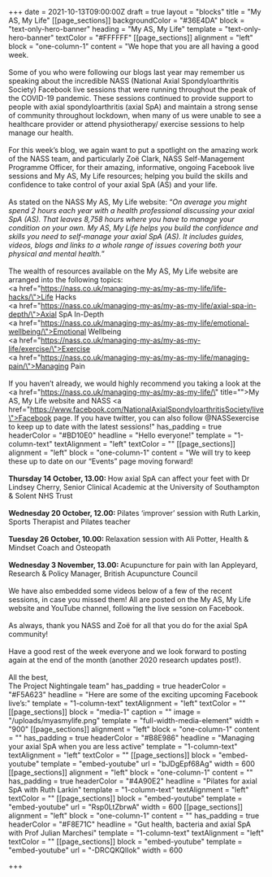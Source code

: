 +++
date = 2021-10-13T09:00:00Z
draft = true
layout = "blocks"
title = "My AS, My Life"
[[page_sections]]
backgroundColor = "#36E4DA"
block = "text-only-hero-banner"
heading = "My AS, My Life"
template = "text-only-hero-banner"
textColor = "#FFFFFF"
[[page_sections]]
alignment = "left"
block = "one-column-1"
content = "We hope that you are all having a good week.<br><br>Some of you who were following our blogs last year may remember us speaking about the incredible NASS (National Axial Spondyloarthritis Society) Facebook live sessions that were running throughout the peak of the COVID-19 pandemic. These sessions continued to provide support to people with axial spondyloarthritis (axial SpA) and maintain a strong sense of community throughout lockdown, when many of us were unable to see a healthcare provider or attend physiotherapy/ exercise sessions to help manage our health.<br><br>For this week’s blog, we again want to put a spotlight on the amazing work of the NASS team, and particularly Zoë Clark, NASS Self-Management Programme Officer, for their amazing, informative, ongoing Facebook live sessions and My AS, My Life resources; helping you build the skills and confidence to take control of your axial SpA (AS) and your life.<br><br>As stated on the NASS My AS, My Life website: “<em>On average you might spend 2 hours each year with a health professional discussing your axial SpA (AS). That leaves 8,758 hours where you have to manage your condition on your own. My AS, My Life helps you build the confidence and skills you need to self-manage your axial SpA (AS). It includes guides, videos, blogs and links to a whole range of issues covering both your physical and mental health.</em>”<br><br>The wealth of resources available on the My AS, My Life website are arranged into the following topics:<br><a href=\"https://nass.co.uk/managing-my-as/my-as-my-life/life-hacks/\">Life Hacks</a><br><a href=\"https://nass.co.uk/managing-my-as/my-as-my-life/axial-spa-in-depth/\">Axial SpA In-Depth</a><br><a href=\"https://nass.co.uk/managing-my-as/my-as-my-life/emotional-wellbeing/\">Emotional Wellbeing</a><br><a href=\"https://nass.co.uk/managing-my-as/my-as-my-life/exercise/\">Exercise</a><br><a href=\"https://nass.co.uk/managing-my-as/my-as-my-life/managing-pain/\">Managing Pain</a><br><br>If you haven’t already, we would highly recommend you taking a look at the <a href=\"https://nass.co.uk/managing-my-as/my-as-my-life/\" title=\"\">My AS, My Life website</a> and NASS <a href=\"https://www.facebook.com/NationalAxialSpondyloarthritisSociety/live\">Facebook page</a>. If you have twitter, you can also follow @NASSexercise to keep up to date with the latest sessions!"
has_padding = true
headerColor = "#BD10E0"
headline = "Hello everyone!"
template = "1-column-text"
textAlignment = "left"
textColor = ""
[[page_sections]]
alignment = "left"
block = "one-column-1"
content = "We will try to keep these up to date on our “Events” page moving forward!<br><strong><br>Thursday 14 October, 13.00: </strong>How axial SpA can affect your feet with Dr Lindsey Cherry, Senior Clinical Academic at the University of Southampton &amp; Solent NHS Trust<br><br><strong>Wednesday 20 October, 12.00: </strong>Pilates ‘improver’ session with Ruth Larkin, Sports Therapist and Pilates teacher<br><br><strong>Tuesday 26 October, 10.00: </strong>Relaxation session with Ali Potter, Health &amp; Mindset Coach and Osteopath<br><br><strong>Wednesday 3 November, 13.00: </strong>Acupuncture for pain with Ian Appleyard, Research &amp; Policy Manager, British Acupuncture Council<br><br>We have also embedded some videos below of a few of the recent sessions, in case you missed them! All are posted on the My AS, My Life website and YouTube channel, following the live session on Facebook.<br><br>As always, thank you NASS and Zoë for all that you do for the axial SpA community!<br><br>Have a good rest of the week everyone and we look forward to posting again at the end of the month (another 2020 research updates post!).<br><br>All the best,<br>The Project Nightingale team"
has_padding = true
headerColor = "#F5A623"
headline = "Here are some of the exciting upcoming Facebook live’s:"
template = "1-column-text"
textAlignment = "left"
textColor = ""
[[page_sections]]
block = "media-1"
caption = ""
image = "/uploads/myasmylife.png"
template = "full-width-media-element"
width = "900"
[[page_sections]]
alignment = "left"
block = "one-column-1"
content = ""
has_padding = true
headerColor = "#B8E986"
headline = "Managing your axial SpA when you are less active"
template = "1-column-text"
textAlignment = "left"
textColor = ""
[[page_sections]]
block = "embed-youtube"
template = "embed-youtube"
url = "bJDgEpf68Ag"
width = 600
[[page_sections]]
alignment = "left"
block = "one-column-1"
content = ""
has_padding = true
headerColor = "#4A90E2"
headline = "Pilates for axial SpA with Ruth Larkin"
template = "1-column-text"
textAlignment = "left"
textColor = ""
[[page_sections]]
block = "embed-youtube"
template = "embed-youtube"
url = "Rsp0LtZbrwA"
width = 600
[[page_sections]]
alignment = "left"
block = "one-column-1"
content = ""
has_padding = true
headerColor = "#F8E71C"
headline = "Gut health, bacteria and axial SpA with Prof Julian Marchesi"
template = "1-column-text"
textAlignment = "left"
textColor = ""
[[page_sections]]
block = "embed-youtube"
template = "embed-youtube"
url = "-DRCQKQlIok"
width = 600

+++
